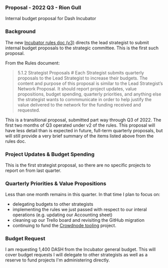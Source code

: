 ### Proposal - 2022 Q3 - Rion Gull

Internal budget proposal for Dash Incubator

### Background 

The new [Incubator rules doc (v3)](https://github.com/dashincubator/dash-incubator-rules/blob/042fde0eea2340a2a8c9fa3483ad8f764d94fe31/rules.md) directs the lead strategist to submit internal budget proposals to the strategic committee.  This is the first such proposal.

From the Rules document:

> 5.1.2 Strategist Proposals #
> Each Strategist submits quarterly proposals to the Lead Strategist to increase their budgets. The content and purpose of this proposal is similar to the Lead Strategist’s Network Proposal. It should report project updates, value propositions, budget spending, quarterly priorities, and anything else the strategist wants to commmunicate in order to help justify the value delivered to the network for the funding received and requested.

This is a transitional proposal, submitted part way through Q3 of 2022.  The first two months of Q3 operated under v2 of the rules.  This proposal will have less detail than is expected in future, full-term quarterly proposals, but will still provide a very brief summary of the items listed above from the rules doc.

### Project Updates & Budget Spending

This is the first strategist proposal, so there are no specific projects to report on from last quarter.

### Quarterly Priorities & Value Propositions

Less than one month remains in this quarter.  In that time I plan to focus on:

* delegating budgets to other strategists
* implementing the rules we just passed with respect to our interal operations (e.g. updating our Accounting sheet)
* cleaning up our Trello board and revisiting the GitHub migration
* continuing to fund the [Crowdnode tooling](https://trello.com/c/QUOVFBdT/208-crowdnode-tooling-docs) project.

### Budget Request

I am requesting 1,400 DASH from the Incubator general budget.  This will cover budget requests I will delegate to other strategists as well as a reserve to fund projects I'm administering directly.
